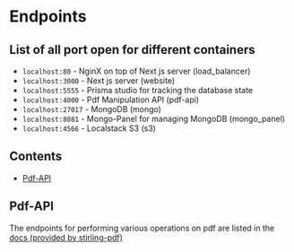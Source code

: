 # Endpoints

## List of all port open for different containers

-  `localhost:80` - NginX on top of Next js server (load_balancer)
-  `localhost:3000` - Next js server (website)
-  `localhost:5555` - Prisma studio for tracking the database state
-  `localhost:4000` - Pdf Manipulation API (pdf-api)
-  `localhost:27017` - MongoDB (mongo)
-  `localhost:8081` - Mongo-Panel for managing MongoDB (mongo_panel)
-  `localhost:4566` - Localstack S3 (s3)

## Contents

-  [Pdf-API](#pdf-api)

## Pdf-API

The endpoints for performing various operations on pdf are listed in the [docs (provided by stirling-pdf)](https://app.swaggerhub.com/apis-docs/Frooodle/Stirling-PDF/0.26.1#/)
